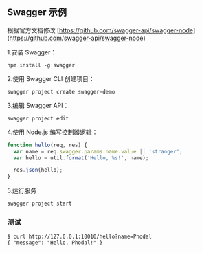 ## Swagger 示例

根据官方文档修改 [https://github.com/swagger-api/swagger-node](https://github.com/swagger-api/swagger-node)

1.安装 Swagger：

```
npm install -g swagger
```

2.使用 Swagger CLI 创建项目：

```
swagger project create swagger-demo
```

3.编辑 Swagger API：

```
swagger project edit
```

4.使用 Node.js 编写控制器逻辑：

```javascript
function hello(req, res) {
  var name = req.swagger.params.name.value || 'stranger';
  var hello = util.format('Hello, %s!', name);

  res.json(hello);
}
```

5.运行服务

```
swagger project start
```

### 测试

```
$ curl http://127.0.0.1:10010/hello?name=Phodal
{ "message": "Hello, Phodal!" }
```